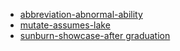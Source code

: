 - [abbreviation-abnormal-ability](/从零开始的英语/%23abbreviation-abnormal-ability.md)
- [mutate-assumes-lake](/从零开始的英语/%23mutate-assumes-lake.md)
- [sunburn-showcase-after graduation](/从零开始的英语/%23sunburn-showcase-after%20graduation)